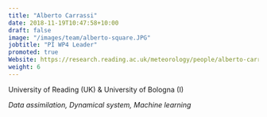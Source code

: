 ```yaml
---
title: "Alberto Carrassi"
date: 2018-11-19T10:47:58+10:00
draft: false
image: "/images/team/alberto-square.JPG"
jobtitle: "PI WP4 Leader"
promoted: true
Website: https://research.reading.ac.uk/meteorology/people/alberto-carrassi/
weight: 6
---
```


University of Reading (UK) & University of Bologna (I)

*Data assimilation, Dynamical system, Machine learning*
